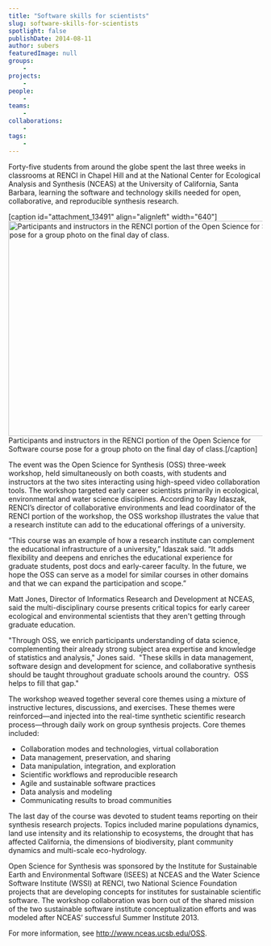 ```yaml
---
title: "Software skills for scientists"
slug: software-skills-for-scientists
spotlight: false
publishDate: 2014-08-11
author: subers
featuredImage: null
groups:
    - 
projects:
    - 
people:
    - 
teams: 
    - 
collaborations:
    - 
tags:
    - 
---
```

Forty-five students from around the globe spent the last three weeks in classrooms at RENCI in Chapel Hill and at the National Center for Ecological Analysis and Synthesis (NCEAS) at the University of California, Santa Barbara, learning the software and technology skills needed for open, collaborative, and reproducible synthesis research.

[caption id="attachment_13491" align="alignleft" width="640"]<img class="size-news-large wp-image-13491" src="http://renci.org/wp-content/uploads/2014/08/group-pic-ncds1-640x426.jpg" alt="Participants and instructors in the RENCI portion of the Open Science for Software course pose for a group photo on the final day of class. " width="640" height="426" /> Participants and instructors in the RENCI portion of the Open Science for Software course pose for a group photo on the final day of class.[/caption]

<!--more-->

The event was the Open Science for Synthesis (OSS) three-week workshop, held simultaneously on both coasts, with students and instructors at the two sites interacting using high-speed video collaboration tools. The workshop targeted early career scientists primarily in ecological, environmental and water science disciplines. According to Ray Idaszak, RENCI’s director of collaborative environments and lead coordinator of the RENCI portion of the workshop, the OSS workshop illustrates the value that a research institute can add to the educational offerings of a university.

“This course was an example of how a research institute can complement the educational infrastructure of a university,” Idaszak said. “It adds flexibility and deepens and enriches the educational experience for graduate students, post docs and early-career faculty. In the future, we hope the OSS can serve as a model for similar courses in other domains and that we can expand the participation and scope.”

Matt Jones, Director of Informatics Research and Development at NCEAS, said the multi-disciplinary course presents critical topics for early career ecological and environmental scientists that they aren't getting through graduate education.

"Through OSS, we enrich participants understanding of data science, complementing their already strong subject area expertise and knowledge of statistics and analysis," Jones said.  "These skills in data management, software design and development for science, and collaborative synthesis should be taught throughout graduate schools around the country.  OSS helps to fill that gap."

The workshop weaved together several core themes using a mixture of instructive lectures, discussions, and exercises. These themes were reinforced—and injected into the real-time synthetic scientific research process—through daily work on group synthesis projects. Core themes included:
<ul>
	<li>Collaboration modes and technologies, virtual collaboration</li>
	<li>Data management, preservation, and sharing</li>
	<li>Data manipulation, integration, and exploration</li>
	<li>Scientific workflows and reproducible research</li>
	<li>Agile and sustainable software practices</li>
	<li>Data analysis and modeling</li>
	<li>Communicating results to broad communities</li>
</ul>
The last day of the course was devoted to student teams reporting on their synthesis research projects. Topics included marine populations dynamics, land use intensity and its relationship to ecosystems, the drought that has affected California, the dimensions of biodiversity, plant community dynamics and multi-scale eco-hydrology.

Open Science for Synthesis was sponsored by the Institute for Sustainable Earth and Environmental Software (ISEES) at NCEAS and the Water Science Software Institute (WSSI) at RENCI, two National Science Foundation projects that are developing concepts for institutes for sustainable scientific software. The workshop collaboration was born out of the shared mission of the two sustainable software institute conceptualization efforts and was modeled after NCEAS’ successful Summer Institute 2013.

For more information, see <a href="http://www.nceas.ucsb.edu/OSS">http://www.nceas.ucsb.edu/OSS</a>.
